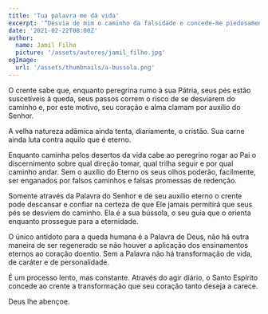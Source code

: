 ```yaml
---
title: 'Tua palavra me dá vida'
excerpt: '“Desvia de mim o caminho da falsidade e concede-me piedosamente a tua lei” – Salmo 119.29'
date: '2021-02-22T08:00Z'
author:
  name: Jamil Filho
  picture: '/assets/autores/jamil_filho.jpg'
ogImage:
  url: '/assets/thumbnails/a-bussola.png'
---
```


O crente sabe que, enquanto peregrina rumo à sua Pátria, seus pés estão suscetíveis à queda, seus passos correm o risco de se desviarem do caminho e, por este motivo, seu coração e alma clamam por auxílio do Senhor.

A velha natureza adâmica ainda tenta, diariamente, o cristão. Sua carne ainda luta contra aquilo que é eterno.

Enquanto caminha pelos desertos da vida cabe ao peregrino rogar ao Pai o discernimento sobre qual direção tomar, qual trilha seguir e por qual caminho andar. Sem o auxílio do Eterno os seus olhos poderão, facilmente, ser enganados por falsos caminhos e falsas promessas de redenção.

Somente através da Palavra do Senhor e de seu auxílio eterno o crente pode descansar e confiar na certeza de que Ele jamais permitirá que seus pés se desviem do caminho. Ela é a sua bússola, o seu guia que o orienta enquanto prossegue para a eternidade.

O único antídoto para a queda humana é a Palavra de Deus, não há outra maneira de ser regenerado se não houver a aplicação dos ensinamentos eternos ao coração doentio. Sem a Palavra não há transformação de vida, de caráter e de personalidade.

É um processo lento, mas constante. Através do agir diário, o Santo Espírito concede ao crente a transformação que seu coração tanto deseja a carece.

Deus lhe abençoe.